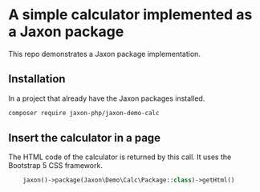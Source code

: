 A simple calculator implemented as a Jaxon package
==================================================

This repo demonstrates a Jaxon package implementation.

Installation
------------

In a project that already have the Jaxon packages installed.

```bash
composer require jaxon-php/jaxon-demo-calc
```

Insert the calculator in a page
-------------------------------

The HTML code of the calculator is returned by this call.
It uses the Bootstrap 5 CSS framework.

```php
    jaxon()->package(Jaxon\Demo\Calc\Package::class)->getHtml()
```
